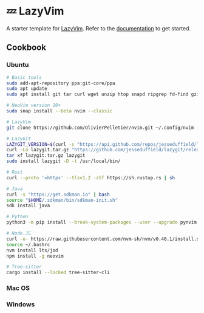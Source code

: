 # 💤 LazyVim

A starter template for [LazyVim](https://github.com/LazyVim/LazyVim).
Refer to the [documentation](https://lazyvim.github.io/installation) to get started.

## Cookbook

### Ubuntu

```bash
# Basic tools
sudo add-apt-repository ppa:git-core/ppa
sudo apt update
sudo apt install git tar curl wget unzip htop snapd ripgrep fd-find gzip python3-venv luarocks

# NeoVim version 10+
sudo snap install --beta nvim --classic

# LazyVim
git clone https://github.com/OlivierPelletier/nvim.git ~/.config/nvim

# LazyGit
LAZYGIT_VERSION=$(curl -s "https://api.github.com/repos/jesseduffield/lazygit/releases/latest" | \grep -Po '"tag_name": *"v\K[^"]*')
curl -Lo lazygit.tar.gz "https://github.com/jesseduffield/lazygit/releases/download/v${LAZYGIT_VERSION}/lazygit_${LAZYGIT_VERSION}_Linux_x86_64.tar.gz"
tar xf lazygit.tar.gz lazygit
sudo install lazygit -D -t /usr/local/bin/

# Rust
curl --proto '=https' --tlsv1.2 -sSf https://sh.rustup.rs | sh

# Java
curl -s "https://get.sdkman.io" | bash
source "$HOME/.sdkman/bin/sdkman-init.sh"
sdk install java

# Python
python3 -m pip install --break-system-packages --user --upgrade pynvim

# Node.JS
curl -o- https://raw.githubusercontent.com/nvm-sh/nvm/v0.40.1/install.sh | bash
source ~/.bashrc
nvm install lts/jod
npm install -g neovim

# Tree-sitter
cargo install --locked tree-sitter-cli


```

### Mac OS

### Windows
